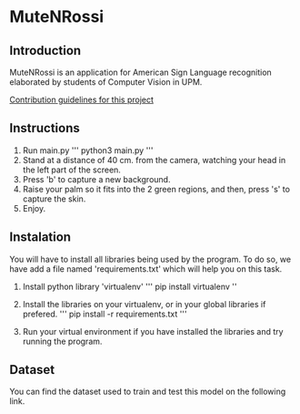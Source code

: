 # MuteNRossi

## Introduction
MuteNRossi is an application for American Sign Language recognition elaborated by students of Computer Vision in UPM.

[Contribution guidelines for this project](bin/muten.png)

## Instructions
1. Run main.py
'''
python3 main.py
'''
2. Stand at a distance of 40 cm. from the camera, watching your head in the left part of the screen.
3. Press 'b' to capture a new background.
4. Raise your palm so it fits into the 2 green regions, and then, press 's' to capture the skin.
5. Enjoy.

## Instalation
You will have to install all libraries being used by the program. To do so, we have add a file named 'requirements.txt' which will help you on this task.

1. Install python library 'virtualenv'
'''
pip install virtualenv
''

2. Install the libraries on your virtualenv, or in your global libraries if prefered.
'''
pip install -r requirements.txt
'''

3. Run your virtual environment if you have installed the libraries and try running the program.

## Dataset
You can find the dataset used to train and test this model on the following link.
